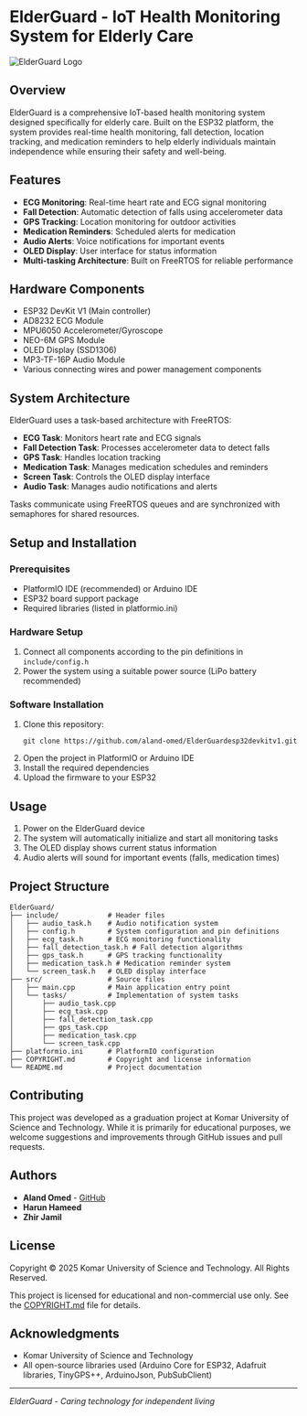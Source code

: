 # ElderGuard - IoT Health Monitoring System for Elderly Care

![ElderGuard Logo](https://github.com/aland-omed/ElderGuardesp32devkitv1/raw/main/docs/images/logo.png)

## Overview

ElderGuard is a comprehensive IoT-based health monitoring system designed specifically for elderly care. Built on the ESP32 platform, the system provides real-time health monitoring, fall detection, location tracking, and medication reminders to help elderly individuals maintain independence while ensuring their safety and well-being.

## Features

- **ECG Monitoring**: Real-time heart rate and ECG signal monitoring
- **Fall Detection**: Automatic detection of falls using accelerometer data
- **GPS Tracking**: Location monitoring for outdoor activities
- **Medication Reminders**: Scheduled alerts for medication
- **Audio Alerts**: Voice notifications for important events
- **OLED Display**: User interface for status information
- **Multi-tasking Architecture**: Built on FreeRTOS for reliable performance

## Hardware Components

- ESP32 DevKit V1 (Main controller)
- AD8232 ECG Module
- MPU6050 Accelerometer/Gyroscope
- NEO-6M GPS Module
- OLED Display (SSD1306)
- MP3-TF-16P Audio Module
- Various connecting wires and power management components

## System Architecture

ElderGuard uses a task-based architecture with FreeRTOS:

- **ECG Task**: Monitors heart rate and ECG signals
- **Fall Detection Task**: Processes accelerometer data to detect falls
- **GPS Task**: Handles location tracking
- **Medication Task**: Manages medication schedules and reminders
- **Screen Task**: Controls the OLED display interface
- **Audio Task**: Manages audio notifications and alerts

Tasks communicate using FreeRTOS queues and are synchronized with semaphores for shared resources.

## Setup and Installation

### Prerequisites
- PlatformIO IDE (recommended) or Arduino IDE
- ESP32 board support package
- Required libraries (listed in platformio.ini)

### Hardware Setup
1. Connect all components according to the pin definitions in `include/config.h`
2. Power the system using a suitable power source (LiPo battery recommended)

### Software Installation
1. Clone this repository:
   ```
   git clone https://github.com/aland-omed/ElderGuardesp32devkitv1.git
   ```
2. Open the project in PlatformIO or Arduino IDE
3. Install the required dependencies
4. Upload the firmware to your ESP32

## Usage

1. Power on the ElderGuard device
2. The system will automatically initialize and start all monitoring tasks
3. The OLED display shows current status information
4. Audio alerts will sound for important events (falls, medication times)

## Project Structure

```
ElderGuard/
├── include/            # Header files
│   ├── audio_task.h    # Audio notification system
│   ├── config.h        # System configuration and pin definitions
│   ├── ecg_task.h      # ECG monitoring functionality
│   ├── fall_detection_task.h # Fall detection algorithms
│   ├── gps_task.h      # GPS tracking functionality
│   ├── medication_task.h # Medication reminder system
│   └── screen_task.h   # OLED display interface
├── src/                # Source files
│   ├── main.cpp        # Main application entry point
│   └── tasks/          # Implementation of system tasks
│       ├── audio_task.cpp
│       ├── ecg_task.cpp
│       ├── fall_detection_task.cpp
│       ├── gps_task.cpp
│       ├── medication_task.cpp
│       └── screen_task.cpp
├── platformio.ini      # PlatformIO configuration
├── COPYRIGHT.md        # Copyright and license information
└── README.md           # Project documentation
```

## Contributing

This project was developed as a graduation project at Komar University of Science and Technology. While it is primarily for educational purposes, we welcome suggestions and improvements through GitHub issues and pull requests.

## Authors

- **Aland Omed** - [GitHub](https://github.com/aland-omed)
- **Harun Hameed**
- **Zhir Jamil**

## License

Copyright © 2025 Komar University of Science and Technology. All Rights Reserved.

This project is licensed for educational and non-commercial use only. See the [COPYRIGHT.md](COPYRIGHT.md) file for details.

## Acknowledgments

- Komar University of Science and Technology
- All open-source libraries used (Arduino Core for ESP32, Adafruit libraries, TinyGPS++, ArduinoJson, PubSubClient)

---

*ElderGuard - Caring technology for independent living*